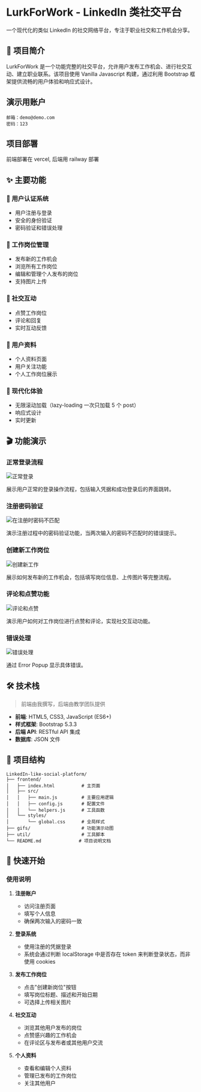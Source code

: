 # LurkForWork - LinkedIn 类社交平台

一个现代化的类似 LinkedIn 的社交网络平台，专注于职业社交和工作机会分享。

## 📝 项目简介

LurkForWork 是一个功能完整的社交平台，允许用户发布工作机会、进行社交互动、建立职业联系。该项目使用 Vanilla Javascript 构建，通过利用 Bootstrap 框架提供流畅的用户体验和响应式设计。

## 演示用账户

```
邮箱：demo@demo.com
密码：123
```

## 项目部署

前端部署在 vercel, 后端用 railway 部署

## ✨ 主要功能

### 🔐 用户认证系统

- 用户注册与登录
- 安全的身份验证
- 密码验证和错误处理

### 💼 工作岗位管理

- 发布新的工作机会
- 浏览所有工作岗位
- 编辑和管理个人发布的岗位
- 支持图片上传

### 💬 社交互动

- 点赞工作岗位
- 评论和回复
- 实时互动反馈

### 👤 用户资料

- 个人资料页面
- 用户关注功能
- 个人工作岗位展示

### 🔄 现代化体验

- 无限滚动加载（lazy-loading 一次只加载 5 个 post）
- 响应式设计
- 实时更新

## 🎬 功能演示

### 正常登录流程

![正常登录](gifs/normal_login.gif)

展示用户正常的登录操作流程，包括输入凭据和成功登录后的界面跳转。

### 注册密码验证

![在注册时密码不匹配](gifs/password_not_match_register.gif)

演示注册过程中的密码验证功能，当两次输入的密码不匹配时的错误提示。

### 创建新工作岗位

![创建新工作](gifs/create_new_job.gif)

展示如何发布新的工作机会，包括填写岗位信息、上传图片等完整流程。

### 评论和点赞功能

![评论和点赞](gifs/comment_and_like.gif)

演示用户如何对工作岗位进行点赞和评论，实现社交互动功能。

### 错误处理

![错误处理](gifs/error.gif)

通过 Error Popup 显示具体错误。

## 🛠️ 技术栈

> 前端由我撰写，后端由教学团队提供

- **前端**: HTML5, CSS3, JavaScript (ES6+)
- **样式框架**: Bootstrap 5.3.3
- **后端 API**: RESTful API 集成
- **数据库**: JSON 文件

## 📁 项目结构

```
LinkedIn-like-social-platform/
├── frontend/
│   ├── index.html          # 主页面
│   ├── src/
│   │   ├── main.js         # 主要应用逻辑
│   │   ├── config.js       # 配置文件
│   │   └── helpers.js      # 工具函数
│   └── styles/
│       └── global.css      # 全局样式
├── gifs/                   # 功能演示动图
├── util/                   # 工具脚本
└── README.md              # 项目说明文档
```

## 🚀 快速开始

### 使用说明

1. **注册账户**

   - 访问注册页面
   - 填写个人信息
   - 确保两次输入的密码一致

2. **登录系统**

   - 使用注册的凭据登录
   - 系统会通过判断 localStorage 中是否存在 token 来判断登录状态，而非使用 cookies

3. **发布工作岗位**

   - 点击"创建新岗位"按钮
   - 填写岗位标题、描述和开始日期
   - 可选择上传相关图片

4. **社交互动**

   - 浏览其他用户发布的岗位
   - 点赞感兴趣的工作机会
   - 在评论区与发布者或其他用户交流

5. **个人资料**
   - 查看和编辑个人资料
   - 管理已发布的工作岗位
   - 关注其他用户
